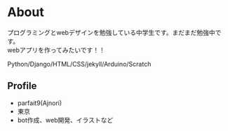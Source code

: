 # About
プログラミングとwebデザインを勉強している中学生です。まだまだ勉強中です。  
webアプリを作ってみたいです！！  

Python/Django/HTML/CSS/jekyll/Arduino/Scratch

## Profile
- parfait9(Ajnori)
- 東京
- bot作成、web開発、イラストなど

